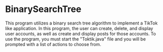 # BinarySearchTree
This program utilizes a binary search tree algorithm to implement a TikTok like application. In this program, the user can create, delete, and display user accounts, as well as create and display posts for those accounts. To use the program, you must start the "Toktik.java" file and you will be prompted with a list of actions to choose from.
